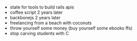 - state for tools to build rails apis
- coffee script 2 years later
- backbonejs 2 years later
- freelancing from a beach with coconuts
- throw yourself some money (buy yourself some ebooks ffs)
- stop carving students with C

